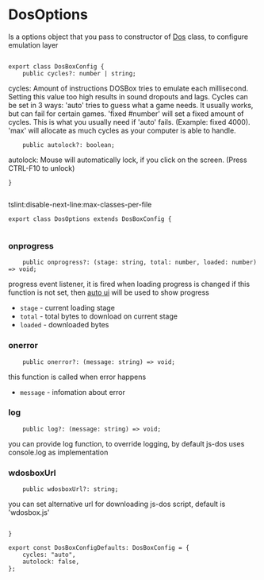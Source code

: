 



# DosOptions
Is a options object that you pass to constructor of
[Dos](https://js-dos.com/6.22/docs/api/generate.html?page=js-dos)
class, to configure emulation layer


  

```

export class DosBoxConfig {
    public cycles?: number | string;

```







   cycles: Amount of instructions DOSBox tries to emulate each millisecond.
           Setting this value too high results in sound dropouts and lags.
           Cycles can be set in 3 ways:
             'auto'          tries to guess what a game needs.
                             It usually works, but can fail for certain games.
             'fixed #number' will set a fixed amount of cycles. This is what you usually need if 'auto' fails.
                             (Example: fixed 4000).
             'max'           will allocate as much cycles as your computer is able to handle.


  

```
    public autolock?: boolean;

```







   autolock: Mouse will automatically lock, if you click on the screen. (Press CTRL-F10 to unlock)


  

```
}


```







tslint:disable-next-line:max-classes-per-file


  

```
export class DosOptions extends DosBoxConfig {


```







### onprogress


  

```
    public onprogress?: (stage: string, total: number, loaded: number) => void;

```







progress event listener, it is fired when loading progress is changed
if this function is not set, then
[auto ui](https://js-dos.com/6.22/docs/api/generate.html?page=js-dos-ui) will be used
to show progress

* `stage` - current loading stage
* `total` - total bytes to download on current stage
* `loaded` - downloaded bytes








### onerror


  

```
    public onerror?: (message: string) => void;

```







this function is called when error happens

* `message` - infomation about error








### log


  

```
    public log?: (message: string) => void;

```







you can provide log function, to override logging, by default js-dos uses console.log as implementation








### wdosboxUrl


  

```
    public wdosboxUrl?: string;

```







you can set alternative url for downloading js-dos script, default is 'wdosbox.js'


  

```

}

export const DosBoxConfigDefaults: DosBoxConfig = {
    cycles: "auto",
    autolock: false,
};


```




